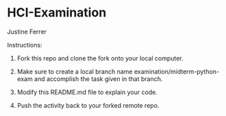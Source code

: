 # HCI-Examination
Justine Ferrer

Instructions: 

1. Fork this repo and clone the fork onto your local computer. 

2. Make sure to create a local branch name examination/midterm-python-exam and accomplish the task given in that branch. 

3. Modify this README.md file to explain your code. 

4. Push the activity back to your forked remote repo.
